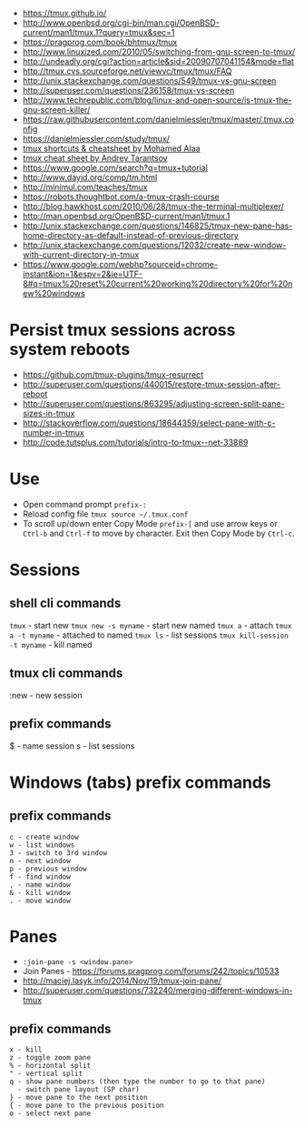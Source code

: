 - https://tmux.github.io/
- http://www.openbsd.org/cgi-bin/man.cgi/OpenBSD-current/man1/tmux.1?query=tmux&sec=1
- https://pragprog.com/book/bhtmux/tmux
- http://www.linuxized.com/2010/05/switching-from-gnu-screen-to-tmux/
- http://undeadly.org/cgi?action=article&sid=20090707041154&mode=flat
- http://tmux.cvs.sourceforge.net/viewvc/tmux/tmux/FAQ
- http://unix.stackexchange.com/questions/549/tmux-vs-gnu-screen
- http://superuser.com/questions/236158/tmux-vs-screen
- http://www.techrepublic.com/blog/linux-and-open-source/is-tmux-the-gnu-screen-killer/
- https://raw.githubusercontent.com/danielmiessler/tmux/master/.tmux.config
- https://danielmiessler.com/study/tmux/
- [tmux shortcuts & cheatsheet by Mohamed Alaa](https://gist.github.com/MohamedAlaa/2961058)
- [tmux cheat sheet by Andrey Tarantsov](https://gist.github.com/andreyvit/2921703)
- https://www.google.com/search?q=tmux+tutorial
- http://www.dayid.org/comp/tm.html
- http://minimul.com/teaches/tmux
- https://robots.thoughtbot.com/a-tmux-crash-course
- http://blog.hawkhost.com/2010/06/28/tmux-the-terminal-multiplexer/
- http://man.openbsd.org/OpenBSD-current/man1/tmux.1
- http://unix.stackexchange.com/questions/146825/tmux-new-pane-has-home-directory-as-default-instead-of-previous-directory
- http://unix.stackexchange.com/questions/12032/create-new-window-with-current-directory-in-tmux
- https://www.google.com/webhp?sourceid=chrome-instant&ion=1&espv=2&ie=UTF-8#q=tmux%20reset%20current%20working%20directory%20for%20new%20windows

# Persist tmux sessions across system reboots
- https://github.com/tmux-plugins/tmux-resurrect
- http://superuser.com/questions/440015/restore-tmux-session-after-reboot
- http://superuser.com/questions/863295/adjusting-screen-split-pane-sizes-in-tmux
- http://stackoverflow.com/questions/18644359/select-pane-with-c-number-in-tmux
- http://code.tutsplus.com/tutorials/intro-to-tmux--net-33889

# Use
- Open command prompt `prefix-:`
- Reload config file `tmux source ~/.tmux.conf`
- To scroll up/down enter Copy Mode `prefix-[` and use arrow keys or `Ctrl-b` and `Ctrl-f` to move by character. Exit then Copy Mode by `Ctrl-c`.

# Sessions
## shell cli commands
`tmux` - start new
`tmux new -s myname` - start new named
`tmux a` - attach
`tmux a -t myname` - attached to named
`tmux ls` - list sessions
`tmux kill-session -t myname` - kill named

## tmux cli commands
:new<CR> - new session

## prefix commands
$ - name session
s - list sessions

# Windows (tabs) prefix commands
## prefix commands
```
c - create window
w - list windows
3 - switch to 3rd window
n - next window
p - previous window
f - find window
, - name window
& - kill window
. - move window
```

# Panes
- `:join-pane -s <window.pane>`
- Join Panes - https://forums.pragprog.com/forums/242/topics/10533
- http://maciej.lasyk.info/2014/Nov/19/tmux-join-pane/
- http://superuser.com/questions/732240/merging-different-windows-in-tmux

## prefix commands
```
x - kill
z - toggle zoom pane
% - horizontal split
" - vertical split
q - show pane numbers (then type the number to go to that pane)
  - switch pane layout (SP char)
} - move pane to the next position
{ - move pane to the previous position
o - select next pane
```
